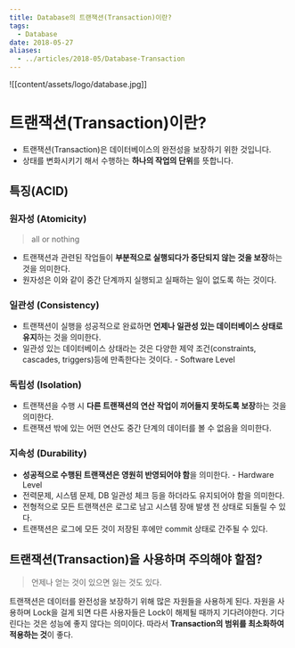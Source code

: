 ```yaml
---
title: Database의 트랜잭션(Transaction)이란?
tags:
  - Database
date: 2018-05-27
aliases: 
  - ../articles/2018-05/Database-Transaction
---
```


![[content/assets/logo/database.jpg]]

# 트랜잭션(Transaction)이란?
- 트랜잭션(Transaction)은 데이터베이스의 완전성을 보장하기 위한 것입니다.
- 상태를 변화시키기 해서 수행하는 **하나의 작업의 단위**를 뜻합니다.


## 특징(ACID)
### 원자성 (Atomicity)
> all or nothing

- 트랜잭션과 관련된 작업들이 **부분적으로 실행되다가 중단되지 않는 것을 보장**하는 것을 의미한다.
- 원자성은 이와 같이 중간 단계까지 실행되고 실패하는 일이 없도록 하는 것이다.

### 일관성 (Consistency)
- 트랜잭션이 실행을 성공적으로 완료하면 **언제나 일관성 있는 데이터베이스 상태로 유지**하는 것을 의미한다.
- 일관성 있는 데이터베이스 상태라는 것은 다양한 제약 조건(constraints, cascades, triggers)등에 만족한다는 것이다. - Software Level

### 독립성 (Isolation)
- 트랜잭션을 수행 시 **다른 트랜잭션의 연산 작업이 끼어들지 못하도록 보장**하는 것을 의미한다.
- 트랜잭션 밖에 있는 어떤 연산도 중간 단계의 데이터를 볼 수 없음을 의미한다.

### 지속성 (Durability)
- **성공적으로 수행된 트랜잭션은 영원히 반영되어야 함**을 의미한다. - Hardware Level
- 전력문제, 시스템 문제, DB 일관성 체크 등을 하더라도 유지되어야 함을 의미한다.
- 전형적으로 모든 트랜잭션은 로그로 남고 시스템 장애 발생 전 상태로 되돌릴 수 있다.
- 트랜잭션은 로그에 모든 것이 저장된 후에만 commit 상태로 간주될 수 있다.


## 트랜잭션(Transaction)을 사용하며 주의해야 할점?
> 언제나 얻는 것이 있으면 잃는 것도 있다.

트랜잭션은 데이터를 완전성을 보장하기 위해 많은 자원들을 사용하게 된다. 자원을 사용하며 Lock을 걸게 되면 다른 사용자들은 Lock이 해제될 때까지 기다려야한다. 기다린다는 것은 성능에 좋지 않다는 의미이다. 따라서 **Transaction의 범위를 최소화하여 적용하는 것**이 좋다.

